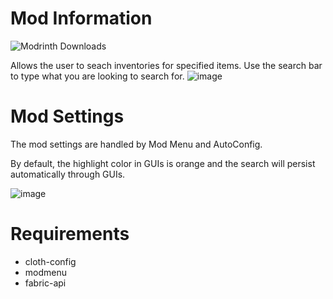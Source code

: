 # Mod Information
![Modrinth Downloads](https://img.shields.io/modrinth/dt/inventory-search)

Allows the user to seach inventories for specified items. Use the search bar to type what you are looking to search for.
![image](https://github.com/user-attachments/assets/674d6c8a-34b7-4e7e-aeea-1f1b6a8de6d9)


# Mod Settings
The mod settings are handled by Mod Menu and AutoConfig. 

By default, the highlight color in GUIs is orange and the search will persist automatically through GUIs.

![image](https://github.com/user-attachments/assets/b8ff4f60-95a4-41db-bf1d-cad011751e33)

# Requirements
- cloth-config
- modmenu
- fabric-api
